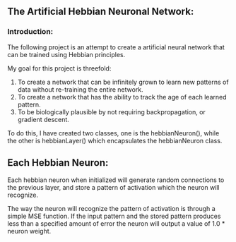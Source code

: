 ## The Artificial Hebbian Neuronal Network:  

### Introduction: 
The following project is an attempt to create a artificial neural network that can be trained using Hebbian principles. 

My goal for this project is threefold: 
 1. To create a network that can be infinitely grown to learn new patterns of data without re-training the entire network. 
 2. To create a network that has the ability to track the age of each learned pattern. 
 3. To be biologically plausible by not requiring backpropagation, or gradient descent. 

To do this, I have created two classes, one is the hebbianNeuron(), while the other is hebbianLayer() which encapsulates the hebbianNeuron class. 


## Each Hebbian Neuron: 
Each hebbian neuron when initialized will generate random connections to the previous layer, and store a pattern of activation which the neuron will recognize. 

The way the neuron will recognize the pattern of activation is through a simple MSE function. If the input pattern and the stored pattern produces less than a specified amount of error the neuron will output a value of 1.0 * neuron weight. 

